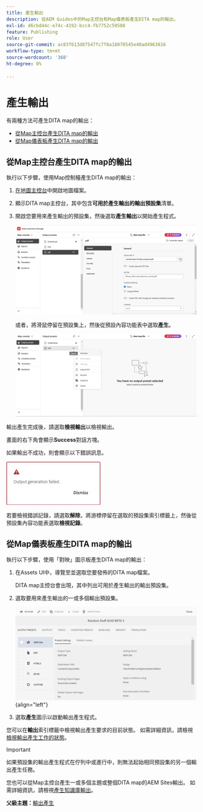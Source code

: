 ```yaml
---
title: 產生輸出
description: 從AEM Guides中的Map主控台和Map儀表板產生DITA map的輸出。
exl-id: d6cbd44c-e74c-4192-bcc4-fb7752c59508
feature: Publishing
role: User
source-git-commit: ac83f613d87547fc7f6a18070545e40ad4963616
workflow-type: tm+mt
source-wordcount: '368'
ht-degree: 0%

---
```


# 產生輸出

有兩種方法可產生DITA map的輸出：

- [從Map主控台產生DITA map的輸出](#generate-output-for-a-dita-map-from-the-map-console)
- [從Map儀表板產生DITA map的輸出](#generate-output-for-a-dita-map-from-the-map-dashboard)

## 從Map主控台產生DITA map的輸出

執行以下步驟，使用Map控制檯產生DITA map的輸出：

1. [在地圖主控台](./open-files-map-console.md)中開啟地圖檔案。
2. 顯示DITA map主控台，其中包含&#x200B;**可用於產生輸出的輸出預設集**&#x200B;清單。

3. 開啟您要用來產生輸出的預設集，然後選取&#x200B;**產生輸出**&#x200B;以開始產生程式。

   <img src="images/generate-output-pdf.png" alt="中繼資料標籤" width="600">

   或者，將滑鼠停留在預設集上，然後從預設內容功能表中選取&#x200B;**產生**。


   <img src="images/generate-preset-map-console.png" alt="中繼資料標籤" width="600">

輸出產生完成後，請選取&#x200B;**檢視輸出**&#x200B;以檢視輸出。

畫面的右下角會顯示&#x200B;**Success**&#x200B;對話方塊。

如果輸出不成功，則會顯示以下錯誤訊息。

<img src="images/error-log.png" alt="錯誤記錄" width="250">

若要檢視錯誤記錄，請選取&#x200B;**解除**，將游標停留在選取的預設集索引標籤上，然後從預設集內容功能表選取&#x200B;**檢視記錄**。

## 從Map儀表板產生DITA map的輸出

執行以下步驟，使用「對映」圖示板產生DITA map的輸出：

1. 在Assets UI中，導覽至並選取您要發佈的DITA map檔案。

   DITA map主控台會出現，其中列出可用於產生輸出的輸出預設集。

1. 選取要用來產生輸出的一或多個輸出預設集。

   ![](images/generate-multiple-outputs-uuid.png){align="left"}

1. 選取&#x200B;**產生**&#x200B;圖示以啟動輸出產生程式。


您可以在&#x200B;**輸出**&#x200B;索引標籤中檢視輸出產生要求的目前狀態。 如需詳細資訊，請檢視[檢視輸出產生工作的狀態](./generate-output-manage-process.md#view-the-status-of-the-output-generation-task)。

>[!IMPORTANT]
>
> 如果預設集的輸出產生程式在佇列中或進行中，則無法起始相同預設集的另一個輸出產生任務。

您也可以從Map主控台產生一或多個主題或整個DITA map的AEM Sites輸出。 如需詳細資訊，請檢視[產生知識庫輸出](web-editor-article-publishing.md#id218CK0U019I)。




**父級主題：**&#x200B;[&#x200B;輸出產生](generate-output.md)
